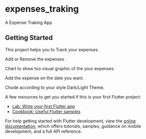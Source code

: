 # expenses_traking

A Expense Traking App

## Getting Started

This project helps you to Track your expenses.

Add or Remove the expenses .

Chart to show too visual graphic of the your expenses.

Add the expense on the date you want.

Chode according to your style Dark/Light Theme.

A few resources to get you started if this is your first Flutter project:

- [Lab: Write your first Flutter app](https://docs.flutter.dev/get-started/codelab)
- [Cookbook: Useful Flutter samples](https://docs.flutter.dev/cookbook)

For help getting started with Flutter development, view the
[online documentation](https://docs.flutter.dev/), which offers tutorials,
samples, guidance on mobile development, and a full API reference.
